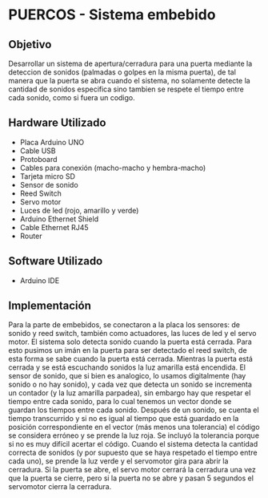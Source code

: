 # PUERCOS - Sistema embebido

## Objetivo

Desarrollar un sistema de apertura/cerradura para una puerta mediante la deteccion de sonidos (palmadas o golpes en la misma puerta), de tal manera que la puerta se abra cuando el sistema, no solamente detecte la cantidad de sonidos especifica sino tambien se respete el tiempo entre cada sonido, como si fuera un codigo.

## Hardware Utilizado

* Placa Arduino UNO
* Cable USB
* Protoboard
* Cables para conexión (macho-macho y hembra-macho)
* Tarjeta micro SD
* Sensor de sonido
* Reed Switch
* Servo motor
* Luces de led (rojo, amarillo y verde)
* Arduino Ethernet Shield
* Cable Ethernet RJ45
* Router

## Software Utilizado

* Arduino IDE

## Implementación

Para la parte de embebidos, se conectaron a la placa los sensores: de sonido y reed switch, también como actuadores, las luces de led y el servo motor.
El sistema solo detecta sonido cuando la puerta está cerrada. Para esto pusimos un imán en la puerta para ser detectado el reed switch, de esta forma se sabe cuando la puerta está cerrada. Mientras la puerta está cerrada y se está escuchando sonidos la luz amarilla está encendida.
El sensor de sonido, que si bien es analogico, lo usamos digitalmente (hay sonido o no hay sonido), y cada vez que detecta un sonido se incrementa un contador (y la luz amarilla parpadea), sin embargo hay que respetar el tiempo entre cada sonido, para lo cual tenemos un vector donde se guardan los tiempos entre cada sonido. Después de un sonido, se cuenta el tiempo transcurrido y si no es igual al tiempo que está guardado en la posición correspondiente en el vector (más menos una tolerancia) el código se considera erróneo y se prende la luz roja. Se incluyó la tolerancia porque si no es muy difícil acertar el código.
Cuando el sistema detecta la cantidad correcta de sonidos (y por supuesto que se haya respetado el tiempo entre cada uno), se prende la luz verde y el servomotor gira para abrir la cerradura. Si la puerta se abre, el servo motor cerrará la cerradura una vez que la puerta se cierre, pero si la puerta no se abre y pasan 5 segundos el servomotor cierra la cerradura.

